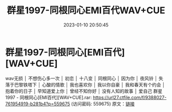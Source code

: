 ﻿---
title: 群星1997-同根同心EMI百代WAV+CUE
date: 2023-01-10 20:50:45
categories: WAV车载音乐、镜像
tags: 华语中文
---
# 群星1997-同根同心[EMI百代][WAV+CUE]

wav无损
│
不想伤心多一次
│
初恋
│
十八变
│
同根同心
│
因为你
│
夜风铃
│
失落于巴黎铁塔下
│
心酸的情歌
│
我也喜欢你
│
我以你自豪
│
我和春天有个约会
│
抱着你的日子
│
早知道爱上你
│
曾经不知你好
│
没有人知的故事
│
爱自己
群星1997 - 同根同心[EMI百代][WAV+CUE].rar: https://url27.ctfile.com/f/9388027-761954919-b281b4?p=559675
(访问密码: 559675)
原文：[链接](https://blog.sina.com.cn/s/blog_1647c7e76010310n9.html)